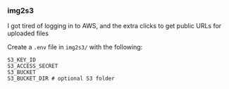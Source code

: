 ### img2s3

I got tired of logging in to AWS, and the extra clicks to get public URLs for uploaded files


Create a `.env` file in `img2s3/` with the following:
```shell
S3_KEY_ID
S3_ACCESS_SECRET
S3_BUCKET
S3_BUCKET_DIR # optional S3 folder
```